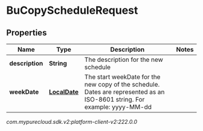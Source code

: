 # BuCopyScheduleRequest


## Properties

| Name | Type | Description | Notes |
| ------------ | ------------- | ------------- | ------------- |
| **description** | **String** | The description for the new schedule |  |
| **weekDate** | [**LocalDate**](LocalDate) | The start weekDate for the new copy of the schedule. Dates are represented as an ISO-8601 string. For example: yyyy-MM-dd |  |




_com.mypurecloud.sdk.v2:platform-client-v2:222.0.0_
